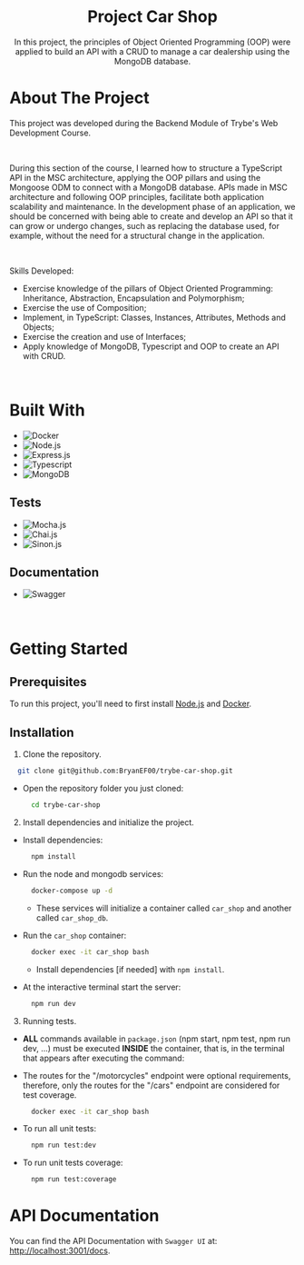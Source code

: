 <h1 align="center">Project Car Shop</h1>

<div align="center">
  <p align="center">
    In this project, the principles of Object Oriented Programming (OOP) were applied to build an API with a CRUD to manage a car dealership using the MongoDB database.
</div>

# About The Project

This project was developed during the Backend Module of Trybe's Web Development Course.

<br/>

During this section of the course, I learned how to structure a TypeScript API in the MSC architecture, applying the OOP pillars and using the Mongoose ODM to connect with a MongoDB database.
APIs made in MSC architecture and following OOP principles, facilitate both application scalability and maintenance. In the development phase of an application, we should be concerned with being able to create and develop an API so that it can grow or undergo changes, such as replacing the database used, for example, without the need for a structural change in the application.

<br/>

Skills Developed:

* Exercise knowledge of the pillars of Object Oriented Programming: Inheritance, Abstraction, Encapsulation and Polymorphism;
* Exercise the use of Composition;
* Implement, in TypeScript: Classes, Instances, Attributes, Methods and Objects;
* Exercise the creation and use of Interfaces;
* Apply knowledge of MongoDB, Typescript and OOP to create an API with CRUD.

<br/>


# Built With

* ![Docker](https://img.shields.io/badge/docker-%230db7ed.svg?style=for-the-badge&logo=docker&logoColor=white)
* ![Node.js](https://img.shields.io/badge/Node.js-43853D?style=for-the-badge&logo=node.js&logoColor=white)
* ![Express.js](https://img.shields.io/badge/Express.js-404D59?style=for-the-badge)
* ![Typescript](https://img.shields.io/badge/TypeScript-007ACC?style=for-the-badge&logo=typescript&logoColor=white)
* ![MongoDB](https://img.shields.io/badge/MongoDB-4EA94B?style=for-the-badge&logo=mongodb&logoColor=white)

## Tests

* ![Mocha.js](https://img.shields.io/badge/mocha.js-323330?style=for-the-badge&logo=mocha&logoColor=Brown)
* ![Chai.js](https://img.shields.io/badge/chai.js-323330?style=for-the-badge&logo=chai&logoColor=red)
* ![Sinon.js](https://img.shields.io/badge/sinon.js-323330?style=for-the-badge&logo=sinon)

## Documentation
* ![Swagger](https://img.shields.io/badge/-Swagger-%23Clojure?style=for-the-badge&logo=swagger&logoColor=white)

<br/>

# Getting Started

## Prerequisites

To run this project, you'll need to first install [Node.js](https://nodejs.org/en/) and [Docker](https://www.docker.com).

## Installation

1. Clone the repository.
  ```bash
    git clone git@github.com:BryanEF00/trybe-car-shop.git
  ```
  * Open the repository folder you just cloned:
    ```bash
      cd trybe-car-shop
    ```

2. Install dependencies and initialize the project.
  * Install dependencies:
    ```bash
      npm install
    ```

  * Run the node and mongodb services:
    ```bash
      docker-compose up -d
    ```

    * These services will initialize a container called `car_shop` and another called `car_shop_db`.

  * Run the `car_shop` container:
    ```bash
      docker exec -it car_shop bash
    ```
    * Install dependencies [if needed] with `npm install`.

  * At the interactive terminal start the server:
    ```bash
      npm run dev
    ```

3. Running tests.
  * **ALL** commands available in `package.json` (npm start, npm test, npm run dev, ...) must be executed **INSIDE** the container, that is, in the terminal that appears after executing the command:
  
  * The routes for the "/motorcycles" endpoint were optional requirements, therefore, only the routes for the "/cars" endpoint are considered for test coverage.
    ```bash
      docker exec -it car_shop bash
    ```
  
  * To run all unit tests:
    
    ```bash
      npm run test:dev
    ```

  * To run unit tests coverage:
    ```bash
      npm run test:coverage
    ```

# API Documentation
  You can find the API Documentation with `Swagger UI` at: [http://localhost:3001/docs](http://localhost:3001/docs).

